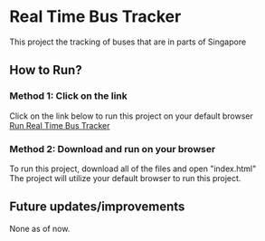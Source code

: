 # Real Time Bus Tracker
This project the tracking of buses that are in parts of Singapore


## How to Run?
### Method 1: Click on the link
Click on the link below to run this project on your default browser<br>
[Run Real Time Bus Tracker](https://tancrescens.github.io/bus-tracker)

### Method 2: Download and run on your browser
To run this project, download all of the files and open "index.html"</br>
The project will utilize your default browser to run this project.


 ## Future updates/improvements
 None as of now.
